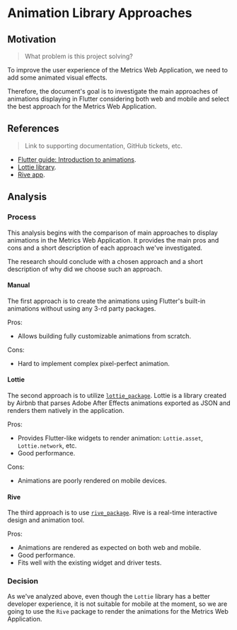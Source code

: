 # Animation Library Approaches

## Motivation

> What problem is this project solving?

To improve the user experience of the Metrics Web Application, we need to add some animated visual effects.

Therefore, the document's goal is to investigate the main approaches of animations displaying in Flutter considering both web and mobile and select the best approach for the Metrics Web Application.

## References

> Link to supporting documentation, GitHub tickets, etc.

- [Flutter guide: Introduction to animations](https://flutter.dev/docs/development/ui/animations).
- [Lottie library](https://airbnb.io/lottie/#/).
- [Rive app](https://rive.app/).

## Analysis

### Process

This analysis begins with the comparison of main approaches to display animations in the Metrics Web Application. It provides the main pros and cons and a short description of each approach we've investigated.

The research should conclude with a chosen approach and a short description of why did we choose such an approach.

#### Manual

The first approach is to create the animations using Flutter's built-in animations without using any 3-rd party packages.

Pros:
- Allows building fully customizable animations from scratch. 

Cons:
- Hard to implement complex pixel-perfect animation.

#### Lottie

The second approach is to utilize [`lottie_package`](https://pub.dev/packages/lottie).
Lottie is a library created by Airbnb that parses Adobe After Effects animations exported as JSON and renders them natively in the application.

Pros:
- Provides Flutter-like widgets to render animation: `Lottie.asset`, `Lottie.network`, etc.
- Good performance.

Cons:
- Animations are poorly rendered on mobile devices.

#### Rive

The third approach is to use [`rive_package`](https://pub.dev/packages/rive). Rive is a real-time interactive design and animation tool.

Pros:
- Animations are rendered as expected on both web and mobile. 
- Good performance.
- Fits well with the existing widget and driver tests.

### Decision

As we've analyzed above, even though the `Lottie` library has a better developer experience, it is not suitable for mobile at the moment, so we are going to use the `Rive` package to render the animations for the Metrics Web Application.
